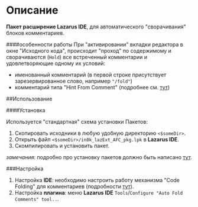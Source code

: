 Описание
===============

**Пакет расширение Lazarus IDE**, для автоматического "сворачивания" блоков комментариев.

####особенности работы
При "активировании" вкладки редактора в окне "Исходного кода", происходит "проход" по содержимому и сворачиваются (`Hold`) все встреченный комментарии и удовлетворяющие одному их условий:

- именованный комментарий (в первой строке присутствует зарезервированное слово, например `"/fold"`)
- комментарий типа "Hint From Comment" (подробнее см. [тут](тут "http://wiki.lazarus.freepascal.org/Lazarus_IDE_Tools#Hints_from_comments"))

##Использование

####Установка

Используется "стандартная" схема установки Пакетов:

1. Скопировать исходники в любую удобную директорию `<$someDir>`.
2. Открыть файл `<$someDir>/in0k_lazExt_AFC_pkg.lpk` в **Lazarus IDE**.
3. Скомпилировать и установить пакет.

*замечания*: подробно про установку пакетов должно быть написано [тут](http://wiki.freepascal.org/Install_Packages). 

###Настройка
1. Настройка **IDE**: необходимо настроить работу механизма "Code Folding" для комментариев (подробности [тут](тут "http://wiki.lazarus.freepascal.org/IDE_Window:_Editor_Options_Code_Folding")).
2. Настройка **плагина**: меню **Lazarus IDE** `Tools`/`Configure "Auto Fold Comments" tool..`.
